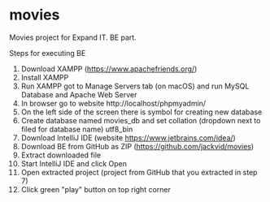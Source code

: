 # movies
Movies project for Expand IT. BE part.

Steps for executing BE

1) Download XAMPP (https://www.apachefriends.org/)
2) Install XAMPP
3) Run XAMPP got to Manage Servers tab (on macOS) and run MySQL Database and Apache Web Server
4) In browser go to website http://localhost/phpmyadmin/
5) On the left side of the screen there is symbol for creating new database
6) Create database named movies_db and set collation (dropdown next to filed for database name) utf8_bin
7) Download IntelliJ IDE  (website https://www.jetbrains.com/idea/)
8) Download BE from GitHub as ZIP (https://github.com/jackvid/movies)
9) Extract downloaded file
10) Start IntelliJ IDE and click Open
11) Open extracted project (project from GitHub that you extracted in step 7)
12) Click green "play" button on top right corner